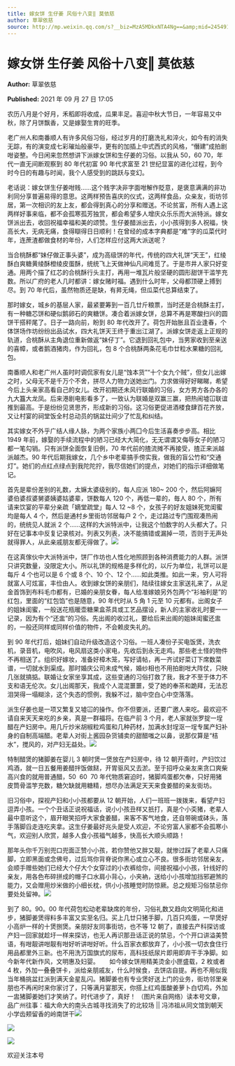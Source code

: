 ```yaml
---
title: 嫁女饼 生仔姜 风俗十八变‖ 莫依慈
author: 草翠依慈
source: http://mp.weixin.qq.com/s?__biz=MzA5MDkxNTA4Ng==&amp;mid=2454911525&amp;idx=1&amp;sn=bbe39636d395bffe29122caa2c51671d&amp;chksm=87a23244b0d5bb52d55477373671168bde12b8c330db0751a4bc19315e3be4c64c9d533db94a#rd
---
```


# 嫁女饼 生仔姜 风俗十八变‖ 莫依慈

**Author:** 草翠依慈

**Published:** 2021 年 09 月 27 日 17:05

农历八月是个好月，禾稻即将收成，瓜果丰足。喜迎中秋大节日，一年容易又中秋，除了月饼飘香，又是嫁娶生育的旺季。

老广州人和南番顺人有许多风俗习俗，经过岁月的打磨洗礼和淬火，如今有的消失无踪，有的演变成七彩璀灿般豪华，更有的加插上中式西式的风格，“僭建”成拍剧咁姿整。今日闲来忽然想讲下派嫁女饼和生仔姜的习俗。以我从 50，60 70，年代一直无间断观察到 80 年代初富 90 年代求富至 21 世纪显富的进化过程，到今时今日的有趣与时闻，我个人感受到的跳跃与变幻。

老话说：嫁女饼生仔姜咁贱……这个贱字决非字面咁解作貶意，是褒意满满的非功利同分享普遍易得的意思。这两样预告喜庆的仪式，这两样食品，众亲友，街坊邻居，第一次相识的友上友，都会得到真心的分享和赠送。不论贫富，所有人遇上这两样好事来临，都不会孤寒孤芳独赏，都会希望多人增庆众乐乐而大派特派。嫁女饼派出去，收回祝福幸福和美的颂赞。生仔姜醋派出去，小小孩得到多人祝福，快高长大，无病无痛，食得瞓得日日顺利！在曾经的成本字典都是“难”字的瓜菜代时年，连蔗渣都做食材的年份，人们怎样应付这两大派送呢？

当合桃酥都“妹仔做正事头婆”，成为高级饼的年代，传统的四大礼饼“天王”，红绫酥白爽糖黄绫酥橙绫皮蛋酥，统统飞上天做神仙凡间难觅了。于是市井人家只好变通。用两个描了红芯的合桃酥行头主打，再用一堆瓦片般坚硬的圆形甜饼干滥竽充数。所以广府的老人几时都讲：嫁女赌时福。遇到什么时年，父母都顶硬上搏到尽。到 70 年代后，虽然物质还是缺，有昇无绳，但瓜菜代总算结束了。

那时嫁女，城乡的基层人家，最紧要筹到一百几廿斤粮票，当时还是合桃酥主打，有一种糖芯饼和硬似鹅卵石的爽糖饼。凑合着派嫁女饼，总算不再是寒酸扫兴的圆饼干搭秤尾了。日子一路向前，盼到 80 年代改开了。荷包开始胀且百业逢春，个体饼场作坊纷纷出品试水，四大礼饼天王终于重出江湖了。派嫁女饼走返上正规的轨道，合桃酥从主角退位重新做返“妹仔丁”。它退到回礼包中，当男家收到至亲送的喜幛，或者鹅酒猪肉，作为回礼，包 8 个合桃酥两条花毛巾廿粒水果糖的回礼包。

南番顺人和老广州人虽时时调侃家有女儿是“蚀本货”“十个女九个贼”，但女儿出嫁之时，父母无不是千万个不舍，拼尽人力物力送她出门。力求做得好好睇睇，希望今后上头亲家高看自己的女儿。改开初期还未风行联婚的习俗，女方男方各办各的九大簋大龙凤。后来港剧电影看多了，一致认为联婚是双赢三赢，把热闹墟冚联谊推到最高。于是纷纷见贤思齐，形成新的习俗。这习俗更促进酒楼食肆百花齐放，又让村宴的祠堂饭全村总动员的锅盆灶间少了忙乱和纠结。

其实嫁女不外乎广结人缘人脉，为两个家族小两囗今后生活喜奏步步高。相比 1949 年前，嫁娶的手续流程中的陋习已经大大简化，无无谓谓又侮辱女子的陋习都一笔勾销。只有派饼全面恢复旧例，70 年代前的揸流摊不再接受，揸正来派越派越杰。90 年代后期我嫁女，几个乡中老辈搞手傍实我，做我的盲公竹和“交通灯”。她们的点红点绿点到我陀陀拧，我尽信她们的提点，对她们的指示详细做笔记。

首先是辈份差别的礼数，太嫲太婆级别的，每人应派 180~ 200 个，然后阿嫲阿婆伯婆叔婆舅婆姨婆姑婆辈，饼数每人 120 个，再低一辈的，毎人 80 个，所有请来饮宴的平辈分亲疏「嫡堂疏堂」每人 12 ~8 个，女孩子的好友姐妹死党闺蜜均是每人 4 个，然后是通村乡里街坊邻居每户 2 个，走过路过专门围观凑热闹的，统统见人就派 2 个……这样的大派特派中，让我这个怕数字的人头都大了。只好在记事本中反复记录核对。列表又列表，决不能搞错或漏掉一项，否则于无声处就得罪人，从此亲戚朋友都无得做了。![](https://mmbiz.qpic.cn/mmbiz_jpg/PJWG74pLsMaI28jiaJcSpMNiaHlJYxIzNXicezUu3wXFQfSB1OTcYILRSibYg033vop4VSoMM33Me0xxqm0EPURQVQ/640)

在这真傢伙中大派特派中，饼厂作坊也人性化地照顾到各种消费能力的人群。派饼只讲究数量，没限定大小。所以礼饼的规格是多样化的，以斤为单位，礼饼可以是每斤 4 个也可以是 6 个或 8 个、10 个、12 个……如此类推。如此一来，穷人可将就富人可炫富，丰俭由人。收到嫁女饼的亲朋们，陆续往嫁女主家送礼来了，从足金首饰到布料毛巾都有，已婚的亲朋女眷，每人给准嫁娘另外包两个“衫袖利是”的红包，里面的“红包馅”也是随意，90 年代时从 5 角 1 元至 10 元都有。出阁女子的姐妹闺蜜，一般送花瓶暖壶糖果盒茶具或工艺品摆设，新人的主家收礼时要一一记录，因为有个“还盅”的习俗。先出阁的收过礼，要给后来出阁的姐妹闺蜜还盅的，一般还同样或同样价值的物件，不会赖皮失礼的。

到 90 年代打后，姐妹们自动升级改造这个习俗。一班人凑份子买电饭煲，洗衣机，录音机，电吹风，电风扇这类小家电，先收后到永无走鸡。那些老土怪的物件不再相送了。组织好嫁妆，准备好樟木笼，写好请帖，再一齐试好菜订下席数菜谱，一切就水到渠成。那时婚庆公司未成气候，婚纱相也不用拍剧咁大阵仗，只映几张就搞掂。联婚让女家坐享其成，这些变通的习俗打救了我，我才不至于体力不支和语无伦次。女儿出阁那天，我成个人混混噩噩，受了她的奉茶和跪拜，无法忍泪哭得一塌糊涂，这个失态的惯例，我躲不过，脑中空白心中空落落。

派生仔姜也是一项又繁复又墟冚的操作。你不但要派，还要广邀人来吃。最欢迎不请自来天天来吃的乡亲，真是一群福将。在临产前 3 个月，老人家就张罗掟一埕醋在产妇房中。用几斤炒米胡椒粒鸡蛋和几种药材，加满水封埕沤一埕专属产妇补身的自制高端醋。老辈人对街上酱园杂货铺卖的甜醋嗤之以鼻，说那仅算是“桔水”，搅风的，对产妇无益处。![](https://mmbiz.qpic.cn/mmbiz_png/Ljib4So7yuWhmPaO5zASrtB7qgUv5z1MpPza9BNXbDY0Y6X2qvEOGa2lGDSUSycSiagv6Ql9ibD4I3qCTp9UAphDw/640?wx_fmt=png)

特制醋煲的猪脚姜在婴儿 3 朝时煲一煲放在产妇房中，待 12 朝开斋时，产妇饮过鸡酒，就一日五餐用姜醋拌饭做餸，开胃驱风又去淤。至于招呼众亲友来贪口爽柴高兴食的就用普通醋，50  60  70 年代物质窘迫时，猪脚鸡蛋都欠奉，只好用猪皮筒骨滥竽充数，糖欠缺就用糖精，想尽办法满足天天来食姜醋的亲友街坊。

旧习俗中，探视产妇和小小孩都要从 12 朝开始，人们一班班一拨拨来，看望产妇逗弄小孩。一个个丑话正说祝福话，说小小孩丑样又扺打，真是个小奀猪，老辈人最中意听这个，眉开眼笑招呼大家食姜醋，来客不客气地食，还自带碗或砵头，落手落脚舀走连吃夹拿。这生仔姜最好兆头是受人欢迎，不论穷富人家都不会孤寒小气，欢迎别人欣赏，越多人食小孩福气越多，快高长大顺头顺路！

那年头你千万别兜口兜面正赞小小孩，若你赞他又胖又靓，就惨过踩了老辈人只痛脚，立即黑面或念佛号，过后骂你背脊说你黑心或立心不良。很多街坊邻居亲友，会顺手赠些她们已经大个仔大个女穿过的小衣裤给你，间接祝福小小孩，针线好的亲友，用各色布碎拼成的帽子口水肩小背心，小夹衲，送给小小孩增加挡邪避煞的能力，又会赠用炒米做的小细长枕，供小小孩睡觉时防惊厥。总之规矩习俗禁忌你要处处留神。![](https://mmbiz.qpic.cn/mmbiz_jpg/PJWG74pLsMaI28jiaJcSpMNiaHlJYxIzNX27yicFC9XMAXKbLZlFsFcAXgnEt2br23QEI2zibTQb6B426A7DKSHFOQ/640?wx_fmt=jpeg)

到了 80。90。00 年代荷包松动老辈缺席的年份，习俗礼数又趋向文明简化和进步，猪脚姜煲得料多丰富又实至名归。买上几廿只猪手脚，几百只鸡蛋，一早煲好小高炉一样的十煲捌煲。亲朋好友同事街坊，也不等 12 朝了，直接去产科探访或产妇一回家就趁圩一样来探访，也无人再识那丑话正说的禁忌，个个开口讲溢美赞语，有咁靓讲咁靓有咁好听讲咁好听。什么百家衣都放弃了，小小孩一切衣食住行用品都里外三新。也不用洗万国旗式的尿布，高科技纸尿片即用即弃干手净脚。如今新年代新作风，文明惠及妇婴。      如今嫁女饼用精美烫金小匣盛载，2 枚或者 4 枚，外加一叠叠饼卡，派给亲朋戚友，什么时候食，去饼店自提。再也不用似我当年桶挑盆扛派到满天金星乱闪。猪脚姜也有专业煲好送上门的业务，街坊邻里亲朋也不再闲时来你家讨了，只等满月宴那天，你搭上红鸡蛋酸姜萝卜白切鸡，外加一盅猪脚姜她们才笑纳了。时代进步了，真好！ （图片来自网络）读本号文章，品广州往事：福大命大的南头古城寻找消失了的北较场 || 冯沛祖从同文馆到朝天小学齿颊留香的岭南饼干![](https://mmbiz.qpic.cn/mmbiz_png/Ljib4So7yuWhmPaO5zASrtB7qgUv5z1MpPza9BNXbDY0Y6X2qvEOGa2lGDSUSycSiagv6Ql9ibD4I3qCTp9UAphDw/640?wx_fmt=png)

![](https://mmbiz.qpic.cn/mmbiz_jpg/PJWG74pLsMaI28jiaJcSpMNiaHlJYxIzNXG38OzM5sdM9SjhctRho8EK0sKATL9mhP3flACiaaNia9Kcje5yd1ZGZA/640)

![](https://mmbiz.qpic.cn/mmbiz_jpg/PJWG74pLsMaI28jiaJcSpMNiaHlJYxIzNX3qZl8SiaIFnD6a9KeYBtMlP21ryYbqMV9icQZjpV5FyzTqWMo6viaZCCA/640)

欢迎关注本号
